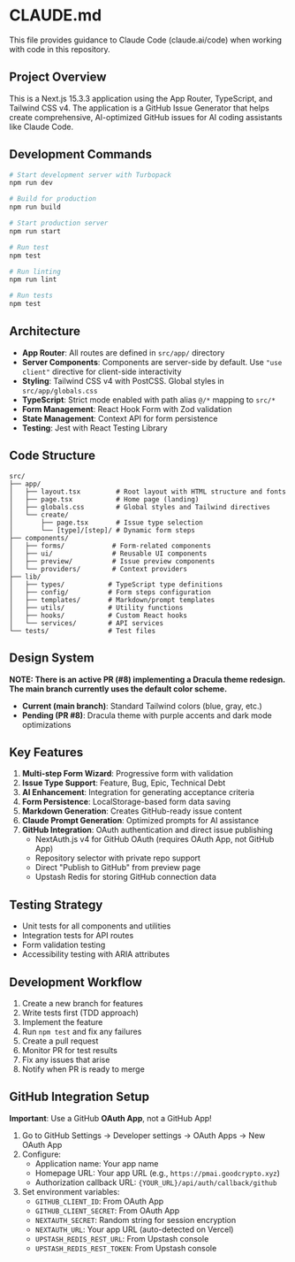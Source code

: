 # CLAUDE.md

This file provides guidance to Claude Code (claude.ai/code) when working with code in this repository.

## Project Overview

This is a Next.js 15.3.3 application using the App Router, TypeScript, and Tailwind CSS v4. The application is a GitHub Issue Generator that helps create comprehensive, AI-optimized GitHub issues for AI coding assistants like Claude Code.

## Development Commands

```bash
# Start development server with Turbopack
npm run dev

# Build for production
npm run build

# Start production server
npm run start

# Run test
npm test

# Run linting
npm run lint

# Run tests
npm test
```

## Architecture

- **App Router**: All routes are defined in `src/app/` directory
- **Server Components**: Components are server-side by default. Use `"use client"` directive for client-side interactivity
- **Styling**: Tailwind CSS v4 with PostCSS. Global styles in `src/app/globals.css`
- **TypeScript**: Strict mode enabled with path alias `@/*` mapping to `src/*`
- **Form Management**: React Hook Form with Zod validation
- **State Management**: Context API for form persistence
- **Testing**: Jest with React Testing Library

## Code Structure

```
src/
├── app/
│   ├── layout.tsx         # Root layout with HTML structure and fonts
│   ├── page.tsx           # Home page (landing)
│   ├── globals.css        # Global styles and Tailwind directives
│   └── create/
│       ├── page.tsx       # Issue type selection
│       └── [type]/[step]/ # Dynamic form steps
├── components/
│   ├── forms/            # Form-related components
│   ├── ui/               # Reusable UI components
│   ├── preview/          # Issue preview components
│   └── providers/        # Context providers
├── lib/
│   ├── types/           # TypeScript type definitions
│   ├── config/          # Form steps configuration
│   ├── templates/       # Markdown/prompt templates
│   ├── utils/           # Utility functions
│   ├── hooks/           # Custom React hooks
│   └── services/        # API services
└── tests/               # Test files
```

## Design System

**NOTE: There is an active PR (#8) implementing a Dracula theme redesign. The main branch currently uses the default color scheme.**

- **Current (main branch)**: Standard Tailwind colors (blue, gray, etc.)
- **Pending (PR #8)**: Dracula theme with purple accents and dark mode optimizations

## Key Features

1. **Multi-step Form Wizard**: Progressive form with validation
2. **Issue Type Support**: Feature, Bug, Epic, Technical Debt
3. **AI Enhancement**: Integration for generating acceptance criteria
4. **Form Persistence**: LocalStorage-based form data saving
5. **Markdown Generation**: Creates GitHub-ready issue content
6. **Claude Prompt Generation**: Optimized prompts for AI assistance
7. **GitHub Integration**: OAuth authentication and direct issue publishing
   - NextAuth.js v4 for GitHub OAuth (requires OAuth App, not GitHub App)
   - Repository selector with private repo support
   - Direct "Publish to GitHub" from preview page
   - Upstash Redis for storing GitHub connection data

## Testing Strategy

- Unit tests for all components and utilities
- Integration tests for API routes
- Form validation testing
- Accessibility testing with ARIA attributes

## Development Workflow

1. Create a new branch for features
2. Write tests first (TDD approach)
3. Implement the feature
4. Run `npm test` and fix any failures
5. Create a pull request
6. Monitor PR for test results
7. Fix any issues that arise
8. Notify when PR is ready to merge

## GitHub Integration Setup

**Important**: Use a GitHub **OAuth App**, not a GitHub App!

1. Go to GitHub Settings → Developer settings → OAuth Apps → New OAuth App
2. Configure:
   - Application name: Your app name
   - Homepage URL: Your app URL (e.g., `https://pmai.goodcrypto.xyz`)
   - Authorization callback URL: `{YOUR_URL}/api/auth/callback/github`
3. Set environment variables:
   - `GITHUB_CLIENT_ID`: From OAuth App
   - `GITHUB_CLIENT_SECRET`: From OAuth App
   - `NEXTAUTH_SECRET`: Random string for session encryption
   - `NEXTAUTH_URL`: Your app URL (auto-detected on Vercel)
   - `UPSTASH_REDIS_REST_URL`: From Upstash console
   - `UPSTASH_REDIS_REST_TOKEN`: From Upstash console